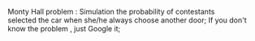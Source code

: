Monty Hall problem : Simulation the probability of contestants  
selected the car when she/he always choose another door; 
If you don't know the problem , just Google it;